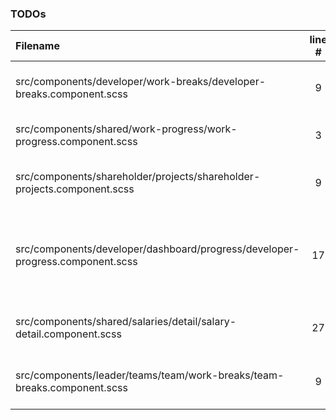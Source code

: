 ### TODOs
| Filename | line # | TODO
|:------|:------:|:------
| src/components/developer/work-breaks/developer-breaks.component.scss | 9 | Move to mixins api
| src/components/shared/work-progress/work-progress.component.scss | 3 | Use mixin API
| src/components/shareholder/projects/shareholder-projects.component.scss | 9 | Move to mixins api
| src/components/developer/dashboard/progress/developer-progress.component.scss | 17 | Do we need to use $jnt-font-size-big?
| src/components/shared/salaries/detail/salary-detail.component.scss | 27 | Move to mixins api
| src/components/leader/teams/team/work-breaks/team-breaks.component.scss | 9 | Move to mixins api